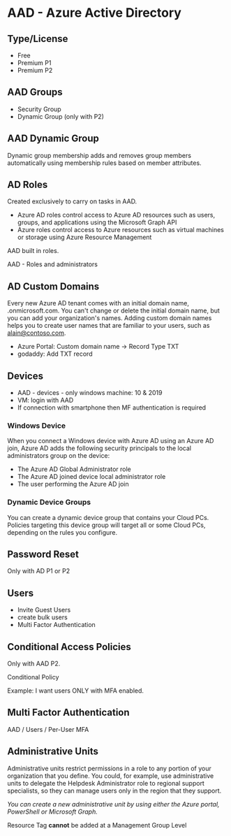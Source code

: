 # AAD - Azure Active Directory

## Type/License
- Free
- Premium P1
- Premium P2

## AAD Groups
- Security Group
- Dynamic Group (only with P2)

## AAD Dynamic Group
Dynamic group membership adds and removes group members automatically using membership rules based on member attributes.

## AD Roles
Created exclusively to carry on tasks in AAD.
- Azure AD roles control access to Azure AD resources such as users, groups, and applications using the Microsoft Graph API
- Azure roles control access to Azure resources such as virtual machines or storage using Azure Resource Management

AAD built in roles.

AAD - Roles and administrators


## AD Custom Domains
Every new Azure AD tenant comes with an initial domain name, <domainname>.onmicrosoft.com. You can't change or delete the initial domain name, but you can add your organization's names. Adding custom domain names helps you to create user names that are familiar to your users, such as alain@contoso.com.

- Azure Portal: Custom domain name -> Record Type TXT
- godaddy: Add TXT record

## Devices
* AAD - devices - only windows machine: 10 & 2019
* VM: login with AAD
* If connection with smartphone then MF authentication is required  

### Windows Device
When you connect a Windows device with Azure AD using an Azure AD join, Azure AD adds the following security principals to the local administrators group on the device:

* The Azure AD Global Administrator role
* The Azure AD joined device local administrator role
* The user performing the Azure AD join

### Dynamic Device Groups
You can create a dynamic device group that contains your Cloud PCs. Policies targeting this device group will target all or some Cloud PCs, depending on the rules you configure.

## Password Reset
Only with AD P1 or P2

## Users
- Invite Guest Users
- create bulk users
- Multi Factor Authentication

## Conditional Access Policies
Only with AAD P2.

Conditional Policy

Example: I want users ONLY with MFA enabled.

## Multi Factor Authentication
AAD / Users / Per-User MFA


## Administrative Units
Administrative units restrict permissions in a role to any portion of your organization that you define. You could, for example, use administrative units to delegate the Helpdesk Administrator role to regional support specialists, so they can manage users only in the region that they support.

*You can create a new administrative unit by using either the Azure portal, PowerShell or Microsoft Graph.*

Resource Tag **cannot** be added at a Management Group Level



